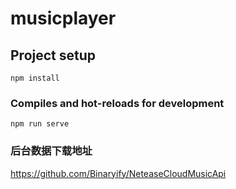 # musicplayer

## Project setup
```
npm install
```

### Compiles and hot-reloads for development
```
npm run serve
```


### 后台数据下载地址
https://github.com/Binaryify/NeteaseCloudMusicApi
